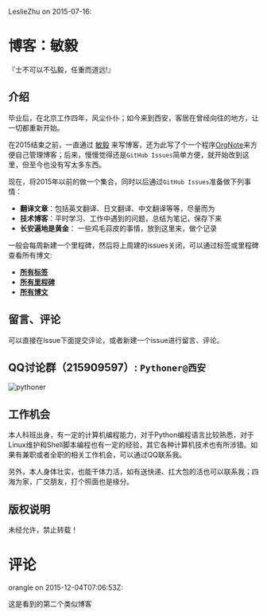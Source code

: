 LeslieZhu on 2015-07-16:


# 博客：敏毅

『士不可以不弘毅，任重而道远!』


## 介绍

毕业后，在北京工作四年，风尘仆仆；如今来到西安，客居在曾经向往的地方，让一切都重新开始。

在2015结束之前，一直通过 [敏毅](http://lesliezhu.github.com/) 来写博客，还为此写了个一个程序[OrgNote](https://github.com/LeslieZhu/OrgNote)来方便自己管理博客；后来，慢慢觉得还是`GitHub Issues`简单方便，就开始改到这里，但至今也没有写太多东西。

现在，将2015年以前的做一个集合，同时以后通过`GitHub Issues`准备做下列事情：

- **翻译文章**：包括英文翻译、日文翻译、中文翻译等等，尽量而为
- **技术博客**：平时学习、工作中遇到的问题，总结为笔记，保存下来
- **长安遍地是黄金**： 一些鸡毛蒜皮的事情，放到这里来，做个记录


一般会每周新建一个里程碑，然后将上周建的issues关闭，可以通过标签或里程碑查看所有博文:

- **[所有标签](https://github.com/LeslieZhu/MinYi/labels)**
- **[所有里程碑](https://github.com/LeslieZhu/MinYi/milestones)**
- **[所有博文](https://github.com/LeslieZhu/MinYi/issues?q=is:issue)**

## 留言、评论

可以直接在Issue下面提交评论，或者新建一个issue进行留言、评论。

## QQ讨论群（215909597）: `Pythoner@西安`  

![pythoner](https://cloud.githubusercontent.com/assets/2840435/11452481/ceac1704-9623-11e5-9cd8-f5edb5747812.png)


## 工作机会

本人科班出身，有一定的计算机编程能力，对于Python编程语言比较熟悉，对于Linux维护和Shell脚本编程也有一定的经验，其它各种计算机技术也有所涉猎。如果有兼职或者全职的相关工作机会，可以通过QQ联系我。

另外，本人身体壮实，也能干体力活，如有送快递、扛大包的活也可以联系我；四海为家，广交朋友，打个照面也是缘分。

## 版权说明

未经允许，禁止转载！


# 评论


orangle on 2015-12-04T07:06:53Z:

 这是看到的第二个类似博客 


